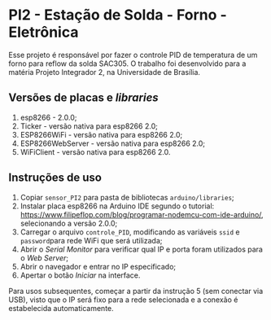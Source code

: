 # PI2 - Estação de Solda - Forno - Eletrônica

Esse projeto é responsável por fazer o controle PID de temperatura de um forno para reflow da solda SAC305. O trabalho foi desenvolvido para a matéria Projeto Integrador 2, na Universidade de Brasília.

## Versões de placas e *libraries*

1. esp8266 - 2.0.0;
2. Ticker - versão nativa para esp8266 2.0;
3. ESP8266WiFi - versão nativa para esp8266 2.0;
4. ESP8266WebServer - versão nativa para esp8266 2.0;
5. WiFiClient - versão nativa para esp8266 2.0.

## Instruções de uso
1. Copiar `sensor_PI2` para pasta de bibliotecas `arduino/libraries`;
2. Instalar placa esp8266 na Arduino IDE segundo o tutorial: https://www.filipeflop.com/blog/programar-nodemcu-com-ide-arduino/, selecionando a versão 2.0.0;
3. Carregar o arquivo `controle_PID`, modificando as variáveis `ssid` e `password`para rede WiFi que será utilizada;
4. Abrir o *Serial Monitor* para verificar qual IP e porta foram utilizados para o *Web Server*;
5. Abrir o navegador e entrar no IP especificado;
6. Apertar o botão *Iniciar* na interface.

Para usos subsequentes, começar a partir da instrução 5 (sem conectar via USB), visto que o IP será fixo para a rede selecionada e a conexão é estabelecida automaticamente.
